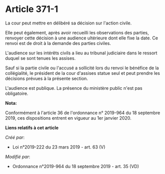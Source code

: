 # Article 371-1

La cour peut mettre en délibéré sa décision sur l'action civile. 

Elle peut également, après avoir recueilli les observations des parties, renvoyer cette décision à une audience ultérieure
dont elle fixe la date. Ce renvoi est de droit à la demande des parties civiles. 

L'audience sur les intérêts civils a lieu au   tribunal judiciaire dans le ressort duquel se sont tenues les assises. 

Sauf si la partie civile ou l'accusé a sollicité lors du renvoi le bénéfice de la collégialité, le président de la cour
d'assises statue seul et peut prendre les décisions prévues à la présente section. 

L'audience est publique. La présence du ministère public n'est pas obligatoire.

**Nota:**

Conformément à l'article 36 de l'ordonnance n° 2019-964 du 18 septembre 2019, ces dispositions entrent en vigueur au 1er
janvier 2020.

**Liens relatifs à cet article**

_Créé par_:

  - Loi n°2019-222 du 23 mars 2019 - art. 63 (V)

_Modifié par_:

  - Ordonnance n°2019-964 du 18 septembre 2019 - art. 35 (VD)
